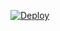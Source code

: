
[![Deploy](https://www.herokucdn.com/deploy/button.svg)](https://heroku.com/deploy?template=https://github.com/Sreejithmadmax/annaben-2.09)

